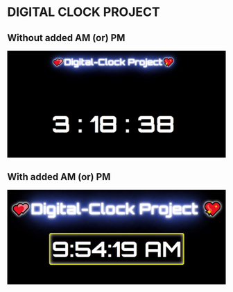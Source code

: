 # DIGITAL CLOCK PROJECT

## Without added AM (or) PM
![alt text](/image/digit-clock.png)

## With added AM (or) PM

![alt text](/image/added-am-pm.png)
